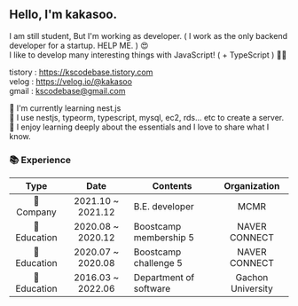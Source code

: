 ## Hello, I'm kakasoo.

I am still student, But I'm working as developer. ( I work as the only backend developer for a startup. HELP ME. )  😍  
I like to develop many interesting things with JavaScript! ( + TypeScript ) 👨‍💻

tistory : https://kscodebase.tistory.com  
velog : https://velog.io/@kakasoo  
gmail : kscodebase@gmail.com  
  
🌱 I'm currently learning nest.js  
🌱 I use nestjs, typeorm, typescript, mysql, ec2, rds... etc to create a server.  
🌱 I enjoy learning deeply about the essentials and I love to share what I know.   
   
### 📚 Experience

|         Type          |       Date        | Contents                                  |  Organization   |
| :-------------------: | :---------------: | ----------------------------------------- | :-------------: |
|     🌃 Company     | 2021.10 ~ 2021.12 | B.E. developer                            |  MCMR  |
|      🏫 Education      | 2020.08 ~ 2020.12 | Boostcamp membership 5                    |  NAVER CONNECT  |
|      🏫 Education      | 2020.07 ~ 2020.08 | Boostcamp challenge 5                     |  NAVER CONNECT  |
|      🏫 Education      | 2016.03 ~ 2022.06 | Department of software                    | Gachon University |

